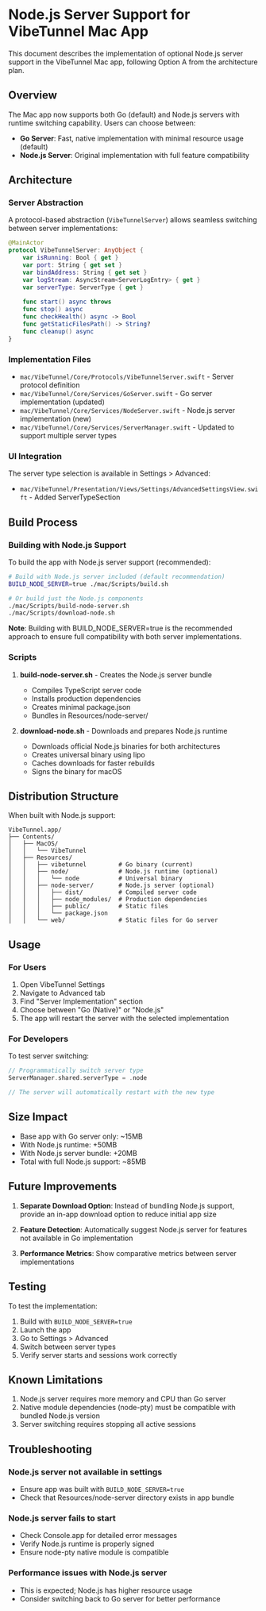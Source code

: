 # Node.js Server Support for VibeTunnel Mac App

This document describes the implementation of optional Node.js server support in the VibeTunnel Mac app, following Option A from the architecture plan.

## Overview

The Mac app now supports both Go (default) and Node.js servers with runtime switching capability. Users can choose between:
- **Go Server**: Fast, native implementation with minimal resource usage (default)
- **Node.js Server**: Original implementation with full feature compatibility

## Architecture

### Server Abstraction

A protocol-based abstraction (`VibeTunnelServer`) allows seamless switching between server implementations:

```swift
@MainActor
protocol VibeTunnelServer: AnyObject {
    var isRunning: Bool { get }
    var port: String { get set }
    var bindAddress: String { get set }
    var logStream: AsyncStream<ServerLogEntry> { get }
    var serverType: ServerType { get }
    
    func start() async throws
    func stop() async
    func checkHealth() async -> Bool
    func getStaticFilesPath() -> String?
    func cleanup() async
}
```

### Implementation Files

- `mac/VibeTunnel/Core/Protocols/VibeTunnelServer.swift` - Server protocol definition
- `mac/VibeTunnel/Core/Services/GoServer.swift` - Go server implementation (updated)
- `mac/VibeTunnel/Core/Services/NodeServer.swift` - Node.js server implementation (new)
- `mac/VibeTunnel/Core/Services/ServerManager.swift` - Updated to support multiple server types

### UI Integration

The server type selection is available in Settings > Advanced:
- `mac/VibeTunnel/Presentation/Views/Settings/AdvancedSettingsView.swift` - Added ServerTypeSection

## Build Process

### Building with Node.js Support

To build the app with Node.js server support (recommended):

```bash
# Build with Node.js server included (default recommendation)
BUILD_NODE_SERVER=true ./mac/Scripts/build.sh

# Or build just the Node.js components
./mac/Scripts/build-node-server.sh
./mac/Scripts/download-node.sh
```

**Note**: Building with BUILD_NODE_SERVER=true is the recommended approach to ensure full compatibility with both server implementations.

### Scripts

1. **build-node-server.sh** - Creates the Node.js server bundle
   - Compiles TypeScript server code
   - Installs production dependencies
   - Creates minimal package.json
   - Bundles in Resources/node-server/

2. **download-node.sh** - Downloads and prepares Node.js runtime
   - Downloads official Node.js binaries for both architectures
   - Creates universal binary using lipo
   - Caches downloads for faster rebuilds
   - Signs the binary for macOS

## Distribution Structure

When built with Node.js support:

```
VibeTunnel.app/
├── Contents/
│   ├── MacOS/
│   │   └── VibeTunnel
│   ├── Resources/
│   │   ├── vibetunnel         # Go binary (current)
│   │   ├── node/              # Node.js runtime (optional)
│   │   │   └── node           # Universal binary
│   │   ├── node-server/       # Node.js server (optional)
│   │   │   ├── dist/          # Compiled server code
│   │   │   ├── node_modules/  # Production dependencies
│   │   │   ├── public/        # Static files
│   │   │   └── package.json
│   │   └── web/               # Static files for Go server

```

## Usage

### For Users

1. Open VibeTunnel Settings
2. Navigate to Advanced tab
3. Find "Server Implementation" section
4. Choose between "Go (Native)" or "Node.js"
5. The app will restart the server with the selected implementation

### For Developers

To test server switching:

```swift
// Programmatically switch server type
ServerManager.shared.serverType = .node

// The server will automatically restart with the new type
```

## Size Impact

- Base app with Go server only: ~15MB
- With Node.js runtime: +50MB
- With Node.js server bundle: +20MB
- Total with full Node.js support: ~85MB

## Future Improvements

1. **Separate Download Option**: Instead of bundling Node.js support, provide an in-app download option to reduce initial app size

2. **Feature Detection**: Automatically suggest Node.js server for features not available in Go implementation

3. **Performance Metrics**: Show comparative metrics between server implementations

## Testing

To test the implementation:

1. Build with `BUILD_NODE_SERVER=true`
2. Launch the app
3. Go to Settings > Advanced
4. Switch between server types
5. Verify server starts and sessions work correctly

## Known Limitations

1. Node.js server requires more memory and CPU than Go server
2. Native module dependencies (node-pty) must be compatible with bundled Node.js version
3. Server switching requires stopping all active sessions

## Troubleshooting

### Node.js server not available in settings
- Ensure app was built with `BUILD_NODE_SERVER=true`
- Check that Resources/node-server directory exists in app bundle

### Node.js server fails to start
- Check Console.app for detailed error messages
- Verify Node.js runtime is properly signed
- Ensure node-pty native module is compatible

### Performance issues with Node.js server
- This is expected; Node.js has higher resource usage
- Consider switching back to Go server for better performance